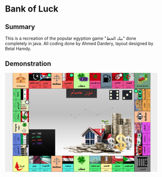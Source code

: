 # Bank of Luck
## Summary
This is a recreation of the popular egyption game "بنك الحظ" done completely in java. All coding done by Ahmed Dardery, layout designed by Belal Hamdy.

## Demonstration
![Demonstration](https://github.com/ahmed-dardery/bank-of-luck/raw/main/example.png)
